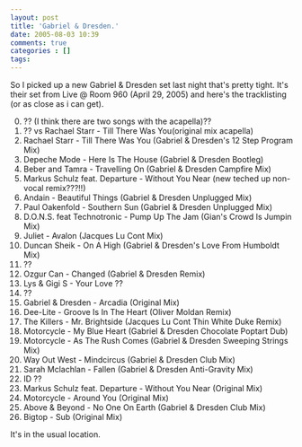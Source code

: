```yaml
---
layout: post
title: 'Gabriel & Dresden.'
date: 2005-08-03 10:39
comments: true
categories : []
tags:
---
```

So I picked up a new Gabriel & Dresden set last night that's pretty tight. It's their set from Live @ Room 960 (April 29, 2005) and here's the tracklisting (or as close as i can get).

00. ?? (I think there are two songs with the acapella)??
01. ?? vs Rachael Starr - Till There Was You(original mix acapella)
02. Rachael Starr - Till There Was You (Gabriel & Dresden's 12 Step Program Mix)
03. Depeche Mode - Here Is The House (Gabriel & Dresden Bootleg)
04. Beber and Tamra - Travelling On (Gabriel & Dresden Campfire Mix)
05. Markus Schulz feat. Departure - Without You Near (new teched up non-vocal remix???!!)
06. Andain - Beautiful Things (Gabriel & Dresden Unplugged Mix)
07. Paul Oakenfold - Southern Sun (Gabriel & Dresden Unplugged Mix)
08. D.O.N.S. feat Technotronic - Pump Up The Jam (Gian's Crowd Is Jumpin Mix)
09. Juliet - Avalon (Jacques Lu Cont Mix)
10. Duncan Sheik - On A High (Gabriel & Dresden's Love From Humboldt Mix)
11. ??
12. Ozgur Can - Changed (Gabriel & Dresden Remix)
13. Lys & Gigi S - Your Love ??
14. ??
15. Gabriel & Dresden - Arcadia (Original Mix)
16. Dee-Lite - Groove Is In The Heart (Oliver Moldan Remix)
17. The Killers - Mr. Brightside (Jacques Lu Cont Thin White Duke Remix)
18. Motorcycle - My Blue Heart (Gabriel & Dresden Chocolate Poptart Dub)
19. Motorcycle - As The Rush Comes (Gabriel & Dresden Sweeping Strings Mix)
20. Way Out West - Mindcircus (Gabriel & Dresden Club Mix)
21. Sarah Mclachlan - Fallen (Gabriel & Dresden Anti-Gravity Mix)
22. ID ??
23. Markus Schulz feat. Departure - Without You Near (Original Mix)
24. Motorcycle - Around You (Original Mix)
25. Above & Beyond - No One On Earth (Gabriel & Dresden Club Mix)
26. Bigtop - Sub (Original Mix)

It's in the usual location.



